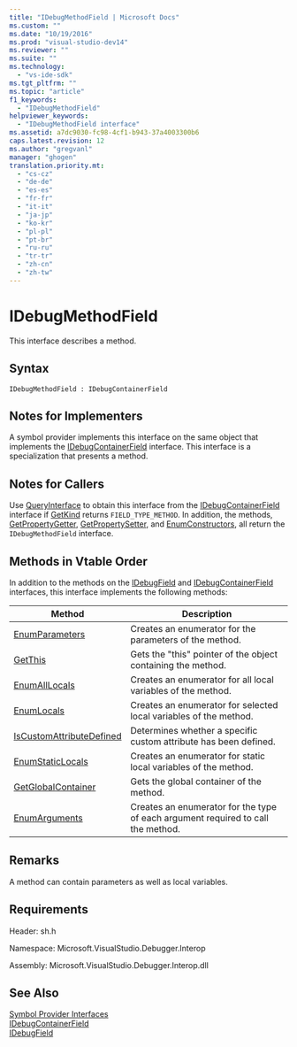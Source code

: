 ```yaml
---
title: "IDebugMethodField | Microsoft Docs"
ms.custom: ""
ms.date: "10/19/2016"
ms.prod: "visual-studio-dev14"
ms.reviewer: ""
ms.suite: ""
ms.technology: 
  - "vs-ide-sdk"
ms.tgt_pltfrm: ""
ms.topic: "article"
f1_keywords: 
  - "IDebugMethodField"
helpviewer_keywords: 
  - "IDebugMethodField interface"
ms.assetid: a7dc9030-fc98-4cf1-b943-37a4003300b6
caps.latest.revision: 12
ms.author: "gregvanl"
manager: "ghogen"
translation.priority.mt: 
  - "cs-cz"
  - "de-de"
  - "es-es"
  - "fr-fr"
  - "it-it"
  - "ja-jp"
  - "ko-kr"
  - "pl-pl"
  - "pt-br"
  - "ru-ru"
  - "tr-tr"
  - "zh-cn"
  - "zh-tw"
---
```

# IDebugMethodField
This interface describes a method.  
  
## Syntax  
  
```  
IDebugMethodField : IDebugContainerField  
```  
  
## Notes for Implementers  
 A symbol provider implements this interface on the same object that implements the [IDebugContainerField](../extensibility-debugger-reference/idebugcontainerfield.md) interface. This interface is a specialization that presents a method.  
  
## Notes for Callers  
 Use [QueryInterface](../Topic/QueryInterface.md) to obtain this interface from the [IDebugContainerField](../extensibility-debugger-reference/idebugcontainerfield.md) interface if [GetKind](../extensibility-debugger-reference/idebugfield--getkind.md) returns `FIELD_TYPE_METHOD`. In addition, the methods, [GetPropertyGetter](../extensibility-debugger-reference/idebugpropertyfield--getpropertygetter.md), [GetPropertySetter](../extensibility-debugger-reference/idebugpropertyfield--getpropertysetter.md), and [EnumConstructors](../extensibility-debugger-reference/idebugclassfield--enumconstructors.md), all return the `IDebugMethodField` interface.  
  
## Methods in Vtable Order  
 In addition to the methods on the [IDebugField](../extensibility-debugger-reference/idebugfield.md) and [IDebugContainerField](../extensibility-debugger-reference/idebugcontainerfield.md) interfaces, this interface implements the following methods:  
  
|Method|Description|  
|------------|-----------------|  
|[EnumParameters](../extensibility-debugger-reference/idebugmethodfield--enumparameters.md)|Creates an enumerator for the parameters of the method.|  
|[GetThis](../extensibility-debugger-reference/idebugmethodfield--getthis.md)|Gets the "this" pointer of the object containing the method.|  
|[EnumAllLocals](../extensibility-debugger-reference/idebugmethodfield--enumalllocals.md)|Creates an enumerator for all local variables of the method.|  
|[EnumLocals](../extensibility-debugger-reference/idebugmethodfield--enumlocals.md)|Creates an enumerator for selected local variables of the method.|  
|[IsCustomAttributeDefined](../extensibility-debugger-reference/idebugmethodfield--iscustomattributedefined.md)|Determines whether a specific custom attribute has been defined.|  
|[EnumStaticLocals](../extensibility-debugger-reference/idebugmethodfield--enumstaticlocals.md)|Creates an enumerator for static local variables of the method.|  
|[GetGlobalContainer](../extensibility-debugger-reference/idebugmethodfield--getglobalcontainer.md)|Gets the global container of the method.|  
|[EnumArguments](../extensibility-debugger-reference/idebugmethodfield--enumarguments.md)|Creates an enumerator for the type of each argument required to call the method.|  
  
## Remarks  
 A method can contain parameters as well as local variables.  
  
## Requirements  
 Header: sh.h  
  
 Namespace: Microsoft.VisualStudio.Debugger.Interop  
  
 Assembly: Microsoft.VisualStudio.Debugger.Interop.dll  
  
## See Also  
 [Symbol Provider Interfaces](../extensibility-debugger-reference/symbol-provider-interfaces.md)   
 [IDebugContainerField](../extensibility-debugger-reference/idebugcontainerfield.md)   
 [IDebugField](../extensibility-debugger-reference/idebugfield.md)